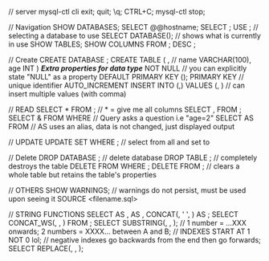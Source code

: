 // server
mysql-ctl cli
exit; quit; \q; CTRL+C;
mysql-ctl stop;

// Navigation
SHOW DATABASES;
SELECT @@hostname; SELECT <database name>;
USE <database name>; // selecting a database to use
SELECT DATABASE(); // shows what is currently in use
SHOW TABLES;
SHOW COLUMNS FROM <tablename>; DESC <tablename>;

// Create
CREATE DATABASE <name>;
CREATE TABLE <tablename> (
    <column name> <data type>, <column name> <data type>
    // name VARCHAR(100), age INT 
    )
    ***Extra properties for data type***
    NOT NULL // you can explicitly state "NULL" as a property
    DEFAULT <default>
    PRIMARY KEY (<CN>); <CN> PRIMARY KEY // unique identifier
    AUTO_INCREMENT
INSERT INTO <tablename>(<CN>,<CN>) VALUES (<CV>, <CV>) // can insert multiple values (with comma)

// READ
SELECT * FROM <tablename>; // * = give me all columns 
    SELECT <CN>,<CN> FROM <tablename>;
    SELECT & FROM <tablename> WHERE <query> // Query asks a question i.e "age=2"
    SELECT <CN> AS <user variable> FROM <tablename> // AS uses an alias, data is not changed, just displayed output
    
// UPDATE
UPDATE <tablename> SET <assignment> WHERE <query>; // select from <CN> all <query> and set to <assignment>

// Delete
DROP DATABASE <database>; // delete database
DROP TABLE <tablename>; // completely destroys the table
DELETE FROM <tablename> WHERE <query>; 
DELETE FROM <tablename>; // clears a whole table but retains the table's properties

// OTHERS
SHOW WARNINGS; // warnings do not persist, must be used upon seeing it
SOURCE <filename.sql>

// STRING FUNCTIONS
SELECT <CN> AS <user variable>, <CN> AS <user variable>, CONCAT(<CN>, ' ', <CN>) AS <user variable>;
SELECT CONCAT_WS(<seperator>, <CN>, <CN>) FROM <tablename>;
SELECT SUBSTRING(<string>, <number>, <number>); 
    // 1 number = ...XXX onwards; 2 numbers = XXXX... between A and B;
    // INDEXES START AT 1 NOT 0 lol;
    // negative indexes go backwards from the end then go forwards;
SELECT REPLACE(<targeted item>, <target>, <replaced item>);
